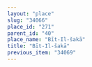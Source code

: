 ```yaml
---
layout: "place"
slug: "34066"
place_id: "271"
parent_id: "40"
place_name: "Bīt-Il-šakā"
title: "Bīt-Il-šakā"
previous_item: "34069"
---
```

